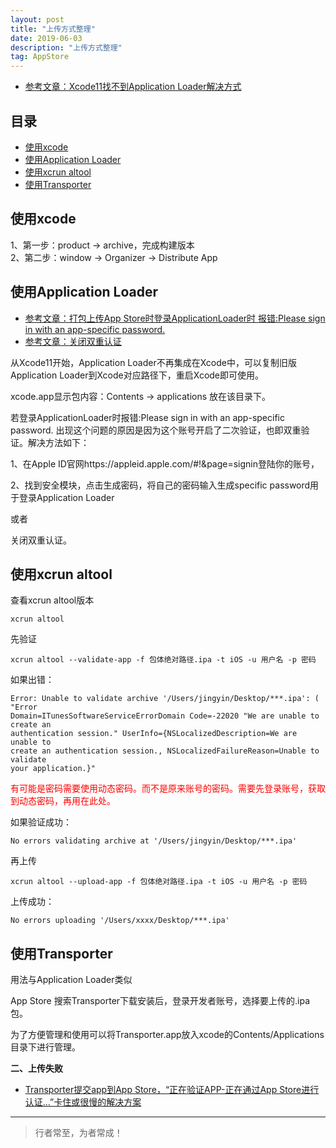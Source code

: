 ```yaml
---
layout: post
title: "上传方式整理"
date: 2019-06-03
description: "上传方式整理"
tag: AppStore
---
```




- [参考文章：Xcode11找不到Application Loader解决方式](https://www.jianshu.com/p/031cec0feb1a)


## 目录
- [使用xcode](#content1)  
- [使用Application Loader](#content2)  
- [使用xcrun altool](#content3)  
- [使用Transporter](#content4)  



<!-- ************************************************ -->
## <a id="content1"></a>使用xcode

1、第一步：product -> archive，完成构建版本     
2、第二步：window -> Organizer -> Distribute App


<!-- ************************************************ -->
## <a id="content2"></a>使用Application Loader

- [参考文章：打包上传App Store时登录ApplicationLoader时 报错:Please sign in with an app-specific password.](https://www.jianshu.com/p/e8b619f72e11)
- [参考文章：关闭双重认证](https://jingyan.baidu.com/article/00a07f382ff7d282d128dc6b.html)


从Xcode11开始，Application Loader不再集成在Xcode中，可以复制旧版Application Loader到Xcode对应路径下，重启Xcode即可使用。

xcode.app显示包内容：Contents -> applications 放在该目录下。

若登录ApplicationLoader时报错:Please sign in with an app-specific password.
出现这个问题的原因是因为这个账号开启了二次验证，也即双重验证。解决方法如下：

1、在Apple ID官网https://appleid.apple.com/#!&page=signin登陆你的账号，

2、找到安全模块，点击生成密码，将自己的密码输入生成specific password用于登录Application Loader

或者

关闭双重认证。


<!-- ************************************************ -->
## <a id="content3"></a>使用xcrun altool

查看xcrun altool版本
```
xcrun altool
```

先验证
```
xcrun altool --validate-app -f 包体绝对路径.ipa -t iOS -u 用户名 -p 密码
```

如果出错：
```
Error: Unable to validate archive '/Users/jingyin/Desktop/***.ipa': ( "Error 
Domain=ITunesSoftwareServiceErrorDomain Code=-22020 "We are unable to create an
authentication session." UserInfo={NSLocalizedDescription=We are unable to 
create an authentication session., NSLocalizedFailureReason=Unable to validate
your application.}"
```
<span style="color:red">有可能是密码需要使用动态密码。而不是原来账号的密码。需要先登录账号，获取到动态密码，再用在此处。</span>

如果验证成功：
```
No errors validating archive at '/Users/jingyin/Desktop/***.ipa'
```


再上传
```
xcrun altool --upload-app -f 包体绝对路径.ipa -t iOS -u 用户名 -p 密码
```

上传成功：
```
No errors uploading '/Users/xxxx/Desktop/***.ipa'
```


<!-- ************************************************ -->
## <a id="content4"></a>使用Transporter

用法与Application Loader类似

App Store 搜索Transporter下载安装后，登录开发者账号，选择要上传的.ipa包。

为了方便管理和使用可以将Transporter.app放入xcode的Contents/Applications目录下进行管理。


**二、上传失败**


- [Transporter提交app到App Store，“正在验证APP-正在通过App Store进行认证...”卡住或很慢的解决方案](https://blog.csdn.net/jie_rookie/article/details/108234427)


----------
>  行者常至，为者常成！


